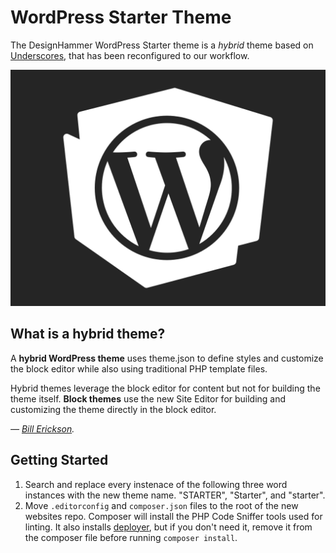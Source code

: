 # WordPress Starter Theme

The DesignHammer WordPress Starter theme is a _hybrid_ theme based on [Underscores](https://underscores.me/), that has been reconfigured to our workflow.

![DesignHammer WordPress Theme](STARTER/screenshot.png)


## What is a hybrid theme?

A **hybrid WordPress theme** uses theme.json to define styles and customize the block editor while also using traditional PHP template files.

Hybrid themes leverage the block editor for content but not for building the theme itself. **Block themes** use the new Site Editor for building and customizing the theme directly in the block editor.

_— [Bill Erickson](https://www.billerickson.net/)._


## Getting Started

1. Search and replace every instenace of the following three word instances with the new theme name. "STARTER", "Starter", and "starter".
2. Move `.editorconfig` and `composer.json` files to the root of the new websites repo. Composer will install the PHP Code Sniffer tools used for linting. It also installs [deployer](https://deployer.org/), but if you don't need it, remove it from the composer file before running `composer install`.
